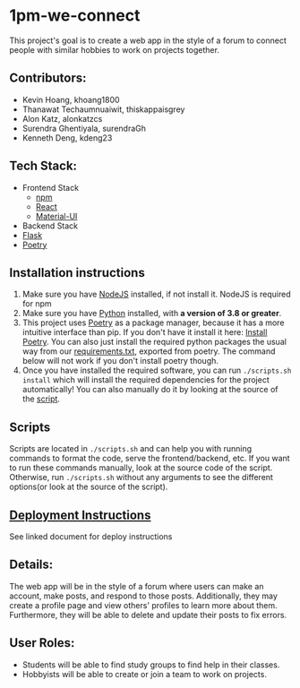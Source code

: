 # 1pm-we-connect
This project's goal is to create a web app in the style of a forum to connect people with similar hobbies to work on projects together.

## Contributors:
- Kevin Hoang, khoang1800
- Thanawat Techaumnuaiwit, thiskappaisgrey
- Alon Katz, alonkatzcs
- Surendra Ghentiyala, surendraGh
- Kenneth Deng, kdeng23

## Tech Stack:
- Frontend Stack
  - [npm](https://www.npmjs.com/ "npm - A package manager for Javscript")
  - [React](https://reactjs.org/ "React - A frontend Javscript framework")
  - [Material-UI](https://material-ui.com/ "Material-UI - A React UI Framework")
- Backend Stack
 - [Flask](https://flask.palletsprojects.com/en/1.1.x/ "Flask - A Python Server framework")
 - [Poetry](https://python-poetry.org/ "Poetry - A package manager for Python(with similar usage to npm, unlike pip)")
## Installation instructions
1. Make sure you have [NodeJS](https://nodejs.org/en/) installed, if not install it. NodeJS is required for npm
2. Make sure you have [Python](https://www.python.org/) installed, with **a version of 3.8 or greater**. 
3. This project uses [Poetry](https://python-poetry.org/docs/) as a package manager, because it has a more intuitive interface than pip. If you don't have it install it here: [Install Poetry](https://python-poetry.org/docs/). You can also just install the required python packages the usual way from our [requirements.txt](./requirements.txt), exported from poetry. The command below will not work if you don't install poetry though.
4. Once you have installed the required software, you can run `./scripts.sh install` which will install the required dependencies for the project automatically! You can also manually do it by looking at the source of the [script](./scripts.sh).
## Scripts
Scripts are located in `./scripts.sh` and can help you with running commands to format the code, serve the frontend/backend, etc. If you want to run these commands manually, look at the source code of the script. Otherwise, run `./scripts.sh` without any arguments to see the different options(or look at the source of the script). 
## [Deployment Instructions](./docs/DEPLOY.md)
See linked document for deploy instructions
## Details: 
The web app will be in the style of a forum where users can make an account, make posts, and respond to those posts. Additionally, they may
create a profile page and view others' profiles to learn more about them. Furthermore, they will be able to delete and update their
posts to fix errors. 

## User Roles:
- Students will be able to find study groups to find help in their classes.
- Hobbyists will be able to create or join a team to work on projects. 
